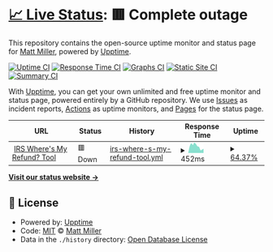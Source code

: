 # [📈 Live Status](https://mmiller42.github.io/wheres-my-refund-uptime): <!--live status--> **🟥 Complete outage**

This repository contains the open-source uptime monitor and status page for [Matt Miller](https://mmiller.me/), powered by [Upptime](https://github.com/upptime/upptime).

[![Uptime CI](https://github.com/mmiller42/wheres-my-refund-uptime/workflows/Uptime%20CI/badge.svg)](https://github.com/mmiller42/wheres-my-refund-uptime/actions?query=workflow%3A%22Uptime+CI%22)
[![Response Time CI](https://github.com/mmiller42/wheres-my-refund-uptime/workflows/Response%20Time%20CI/badge.svg)](https://github.com/mmiller42/wheres-my-refund-uptime/actions?query=workflow%3A%22Response+Time+CI%22)
[![Graphs CI](https://github.com/mmiller42/wheres-my-refund-uptime/workflows/Graphs%20CI/badge.svg)](https://github.com/mmiller42/wheres-my-refund-uptime/actions?query=workflow%3A%22Graphs+CI%22)
[![Static Site CI](https://github.com/mmiller42/wheres-my-refund-uptime/workflows/Static%20Site%20CI/badge.svg)](https://github.com/mmiller42/wheres-my-refund-uptime/actions?query=workflow%3A%22Static+Site+CI%22)
[![Summary CI](https://github.com/mmiller42/wheres-my-refund-uptime/workflows/Summary%20CI/badge.svg)](https://github.com/mmiller42/wheres-my-refund-uptime/actions?query=workflow%3A%22Summary+CI%22)

With [Upptime](https://upptime.js.org), you can get your own unlimited and free uptime monitor and status page, powered entirely by a GitHub repository. We use [Issues](https://github.com/mmiller42/wheres-my-refund-uptime/issues) as incident reports, [Actions](https://github.com/mmiller42/wheres-my-refund-uptime/actions) as uptime monitors, and [Pages](https://mmiller42.github.io/wheres-my-refund-uptime) for the status page.

<!--start: status pages-->
<!-- This summary is generated by Upptime (https://github.com/upptime/upptime) -->
<!-- Do not edit this manually, your changes will be overwritten -->
<!-- prettier-ignore -->
| URL | Status | History | Response Time | Uptime |
| --- | ------ | ------- | ------------- | ------ |
| <img alt="" src="https://favicons.githubusercontent.com/sa.www4.irs.gov" height="13"> [IRS Where's My Refund? Tool](https://sa.www4.irs.gov/irfof/lang/en/irfofgetstatus.jsp) | 🟥 Down | [irs-where-s-my-refund-tool.yml](https://github.com/mmiller42/wheres-my-refund-uptime/commits/HEAD/history/irs-where-s-my-refund-tool.yml) | <details><summary><img alt="Response time graph" src="./graphs/irs-where-s-my-refund-tool/response-time-week.png" height="20"> 452ms</summary><br><a href="https://mmiller42.github.io/wheres-my-refund-uptime/history/irs-where-s-my-refund-tool"><img alt="Response time 485" src="https://img.shields.io/endpoint?url=https%3A%2F%2Fraw.githubusercontent.com%2Fmmiller42%2Fwheres-my-refund-uptime%2FHEAD%2Fapi%2Firs-where-s-my-refund-tool%2Fresponse-time.json"></a><br><a href="https://mmiller42.github.io/wheres-my-refund-uptime/history/irs-where-s-my-refund-tool"><img alt="24-hour response time 216" src="https://img.shields.io/endpoint?url=https%3A%2F%2Fraw.githubusercontent.com%2Fmmiller42%2Fwheres-my-refund-uptime%2FHEAD%2Fapi%2Firs-where-s-my-refund-tool%2Fresponse-time-day.json"></a><br><a href="https://mmiller42.github.io/wheres-my-refund-uptime/history/irs-where-s-my-refund-tool"><img alt="7-day response time 452" src="https://img.shields.io/endpoint?url=https%3A%2F%2Fraw.githubusercontent.com%2Fmmiller42%2Fwheres-my-refund-uptime%2FHEAD%2Fapi%2Firs-where-s-my-refund-tool%2Fresponse-time-week.json"></a><br><a href="https://mmiller42.github.io/wheres-my-refund-uptime/history/irs-where-s-my-refund-tool"><img alt="30-day response time 485" src="https://img.shields.io/endpoint?url=https%3A%2F%2Fraw.githubusercontent.com%2Fmmiller42%2Fwheres-my-refund-uptime%2FHEAD%2Fapi%2Firs-where-s-my-refund-tool%2Fresponse-time-month.json"></a><br><a href="https://mmiller42.github.io/wheres-my-refund-uptime/history/irs-where-s-my-refund-tool"><img alt="1-year response time 485" src="https://img.shields.io/endpoint?url=https%3A%2F%2Fraw.githubusercontent.com%2Fmmiller42%2Fwheres-my-refund-uptime%2FHEAD%2Fapi%2Firs-where-s-my-refund-tool%2Fresponse-time-year.json"></a></details> | <details><summary><a href="https://mmiller42.github.io/wheres-my-refund-uptime/history/irs-where-s-my-refund-tool">64.37%</a></summary><a href="https://mmiller42.github.io/wheres-my-refund-uptime/history/irs-where-s-my-refund-tool"><img alt="All-time uptime 62.66%" src="https://img.shields.io/endpoint?url=https%3A%2F%2Fraw.githubusercontent.com%2Fmmiller42%2Fwheres-my-refund-uptime%2FHEAD%2Fapi%2Firs-where-s-my-refund-tool%2Fuptime.json"></a><br><a href="https://mmiller42.github.io/wheres-my-refund-uptime/history/irs-where-s-my-refund-tool"><img alt="24-hour uptime 100.00%" src="https://img.shields.io/endpoint?url=https%3A%2F%2Fraw.githubusercontent.com%2Fmmiller42%2Fwheres-my-refund-uptime%2FHEAD%2Fapi%2Firs-where-s-my-refund-tool%2Fuptime-day.json"></a><br><a href="https://mmiller42.github.io/wheres-my-refund-uptime/history/irs-where-s-my-refund-tool"><img alt="7-day uptime 64.37%" src="https://img.shields.io/endpoint?url=https%3A%2F%2Fraw.githubusercontent.com%2Fmmiller42%2Fwheres-my-refund-uptime%2FHEAD%2Fapi%2Firs-where-s-my-refund-tool%2Fuptime-week.json"></a><br><a href="https://mmiller42.github.io/wheres-my-refund-uptime/history/irs-where-s-my-refund-tool"><img alt="30-day uptime 62.66%" src="https://img.shields.io/endpoint?url=https%3A%2F%2Fraw.githubusercontent.com%2Fmmiller42%2Fwheres-my-refund-uptime%2FHEAD%2Fapi%2Firs-where-s-my-refund-tool%2Fuptime-month.json"></a><br><a href="https://mmiller42.github.io/wheres-my-refund-uptime/history/irs-where-s-my-refund-tool"><img alt="1-year uptime 62.66%" src="https://img.shields.io/endpoint?url=https%3A%2F%2Fraw.githubusercontent.com%2Fmmiller42%2Fwheres-my-refund-uptime%2FHEAD%2Fapi%2Firs-where-s-my-refund-tool%2Fuptime-year.json"></a></details>

<!--end: status pages-->

[**Visit our status website →**](https://mmiller42.github.io/wheres-my-refund-uptime)

## 📄 License

- Powered by: [Upptime](https://github.com/upptime/upptime)
- Code: [MIT](./LICENSE) © [Matt Miller](https://mmiller.me/)
- Data in the `./history` directory: [Open Database License](https://opendatacommons.org/licenses/odbl/1-0/)
